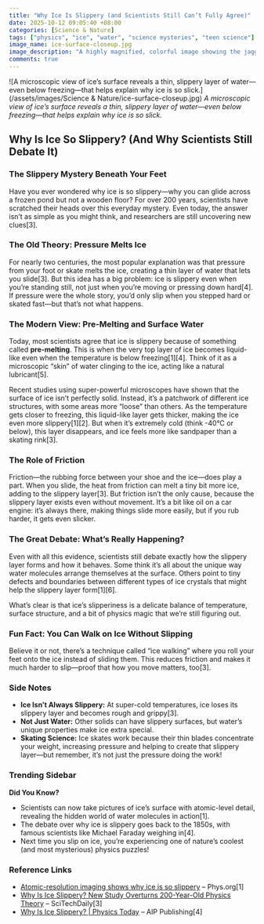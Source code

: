 ```yaml
---
title: "Why Ice Is Slippery (and Scientists Still Can’t Fully Agree)"
date: 2025-10-12 09:05:40 +08:00
categories: [Science & Nature]
tags: ["physics", "ice", "water", "science mysteries", "teen science"]
image_name: ice-surface-closeup.jpg
image_description: "A highly magnified, colorful image showing the jagged, hexagonal structure of an ice crystal surface, with a shimmering, thin layer of water molecules at the very top, highlighting the boundary between solid ice and the slippery, liquid-like layer."
comments: true
---
```



![A microscopic view of ice’s surface reveals a thin, slippery layer of water—even below freezing—that helps explain why ice is so slick.](/assets/images/Science & Nature/ice-surface-closeup.jpg)
*A microscopic view of ice’s surface reveals a thin, slippery layer of water—even below freezing—that helps explain why ice is so slick.*

<!-- Image Description: A highly magnified, colorful image showing the jagged, hexagonal structure of an ice crystal surface, with a shimmering, thin layer of water molecules at the very top, highlighting the boundary between solid ice and the slippery, liquid-like layer. -->


## Why Is Ice So Slippery? (And Why Scientists Still Debate It)

### The Slippery Mystery Beneath Your Feet

Have you ever wondered why ice is so slippery—why you can glide across a frozen pond but not a wooden floor? For over 200 years, scientists have scratched their heads over this everyday mystery. Even today, the answer isn’t as simple as you might think, and researchers are still uncovering new clues[3].

### The Old Theory: Pressure Melts Ice

For nearly two centuries, the most popular explanation was that pressure from your foot or skate melts the ice, creating a thin layer of water that lets you slide[3]. But this idea has a big problem: ice is slippery even when you’re standing still, not just when you’re moving or pressing down hard[4]. If pressure were the whole story, you’d only slip when you stepped hard or skated fast—but that’s not what happens.

### The Modern View: Pre-Melting and Surface Water

Today, most scientists agree that ice is slippery because of something called **pre-melting**. This is when the very top layer of ice becomes liquid-like even when the temperature is below freezing[1][4]. Think of it as a microscopic “skin” of water clinging to the ice, acting like a natural lubricant[5].

Recent studies using super-powerful microscopes have shown that the surface of ice isn’t perfectly solid. Instead, it’s a patchwork of different ice structures, with some areas more “loose” than others. As the temperature gets closer to freezing, this liquid-like layer gets thicker, making the ice even more slippery[1][2]. But when it’s extremely cold (think -40°C or below), this layer disappears, and ice feels more like sandpaper than a skating rink[3].

### The Role of Friction

Friction—the rubbing force between your shoe and the ice—does play a part. When you slide, the heat from friction can melt a tiny bit more ice, adding to the slippery layer[3]. But friction isn’t the only cause, because the slippery layer exists even without movement. It’s a bit like oil on a car engine: it’s always there, making things slide more easily, but if you rub harder, it gets even slicker.

### The Great Debate: What’s Really Happening?

Even with all this evidence, scientists still debate exactly how the slippery layer forms and how it behaves. Some think it’s all about the unique way water molecules arrange themselves at the surface. Others point to tiny defects and boundaries between different types of ice crystals that might help the slippery layer form[1][6].

What’s clear is that ice’s slipperiness is a delicate balance of temperature, surface structure, and a bit of physics magic that we’re still figuring out.

### Fun Fact: You Can Walk on Ice Without Slipping

Believe it or not, there’s a technique called “ice walking” where you roll your feet onto the ice instead of sliding them. This reduces friction and makes it much harder to slip—proof that how you move matters, too[3].

### Side Notes
- **Ice Isn’t Always Slippery:** At super-cold temperatures, ice loses its slippery layer and becomes rough and grippy[3].
- **Not Just Water:** Other solids can have slippery surfaces, but water’s unique properties make ice extra special.
- **Skating Science:** Ice skates work because their thin blades concentrate your weight, increasing pressure and helping to create that slippery layer—but remember, it’s not just the pressure doing the work!

### Trending Sidebar
**Did You Know?**
- Scientists can now take pictures of ice’s surface with atomic-level detail, revealing the hidden world of water molecules in action[1].
- The debate over why ice is slippery goes back to the 1850s, with famous scientists like Michael Faraday weighing in[4].
- Next time you slip on ice, you’re experiencing one of nature’s coolest (and most mysterious) physics puzzles!

### Reference Links
- [Atomic-resolution imaging shows why ice is so slippery](https://phys.org/news/2024-05-atomic-resolution-imaging-ice-slippery.html) – Phys.org[1]
- [Why Is Ice Slippery? New Study Overturns 200-Year-Old Physics Theory](https://scitechdaily.com/why-is-ice-slippery-new-study-overturns-200-year-old-physics-theory/) – SciTechDaily[3]
- [Why Is Ice Slippery? | Physics Today](https://pubs.aip.org/physicstoday/article/58/12/50/394684/Why-Is-Ice-Slippery-In-1859-Michael-Faraday) – AIP Publishing[4]
